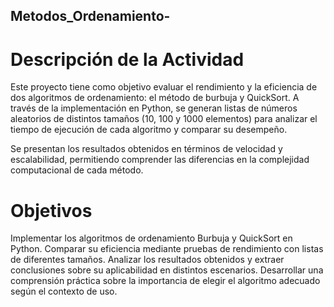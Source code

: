 ## Metodos_Ordenamiento-
# Descripción de la Actividad
Este proyecto tiene como objetivo evaluar el rendimiento y la eficiencia de dos algoritmos de ordenamiento: el método de burbuja y QuickSort. A través de la implementación en Python, se generan listas de números aleatorios de distintos tamaños (10, 100 y 1000 elementos) para analizar el tiempo de ejecución de cada algoritmo y comparar su desempeño.

Se presentan los resultados obtenidos en términos de velocidad y escalabilidad, permitiendo comprender las diferencias en la complejidad computacional de cada método.

# Objetivos
Implementar los algoritmos de ordenamiento Burbuja y QuickSort en Python.
Comparar su eficiencia mediante pruebas de rendimiento con listas de diferentes tamaños.
Analizar los resultados obtenidos y extraer conclusiones sobre su aplicabilidad en distintos escenarios.
Desarrollar una comprensión práctica sobre la importancia de elegir el algoritmo adecuado según el contexto de uso.
